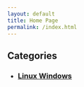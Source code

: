 ```yaml
---
layout: default
title: Home Page
permalink: /index.html
---
```


<h2 class="category-list-heading">Categories</h2>
<ul class="post-list">
<li>
<h3>
<a class="category-link" href="{{ site.url }}{{site.baseurl}}/linux/">Linux
          </a>
<a class="category-link" href="{{ site.url }}{{site.baseurl}}/windows/">Windows
          </a>
</h3>
</li>
</ul>


